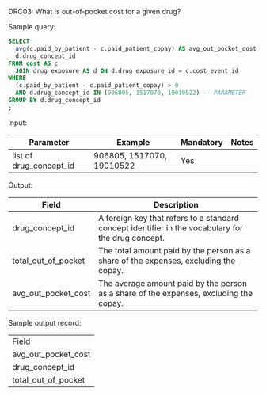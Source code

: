 DRC03: What is out-of-pocket cost for a given drug?

Sample query:


```sql
SELECT
  avg(c.paid_by_patient - c.paid_patient_copay) AS avg_out_pocket_cost,
  d.drug_concept_id
FROM cost AS c
  JOIN drug_exposure AS d ON d.drug_exposure_id = c.cost_event_id
WHERE
  (c.paid_by_patient - c.paid_patient_copay) > 0
  AND d.drug_concept_id IN (906805, 1517070, 19010522) -- PARAMETER
GROUP BY d.drug_concept_id
;
```
Input:

|  Parameter |  Example |  Mandatory |  Notes |
| --- | --- | --- | --- |
| list of drug_concept_id | 906805, 1517070, 19010522 | Yes |   |

Output:

|  Field |  Description |
| --- | --- |
| drug_concept_id | A foreign key that refers to a standard concept identifier in the vocabulary for the drug concept. |
| total_out_of_pocket | The total amount paid by the person as a share of the expenses, excluding the copay. |
| avg_out_pocket_cost | The average amount paid by the person as a share of the expenses, excluding the copay. |

Sample output record:

|   |
| --- |
| Field |  Description |
| avg_out_pocket_cost |   |
| drug_concept_id |   |
| total_out_of_pocket |   |

